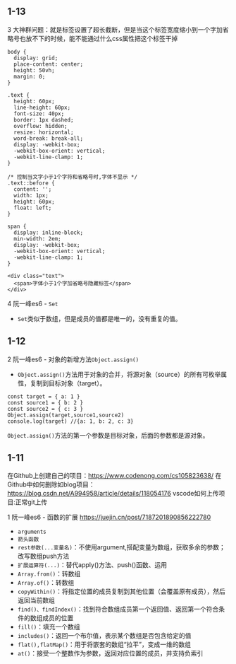 ## 1-13
3 大神群问题：就是标签设置了超长截断，但是当这个标签宽度缩小到一个字加省略号也放不下的时候，能不能通过什么css属性把这个标签干掉
```
body {
  display: grid;
  place-content: center;
  height: 50vh;
  margin: 0;
}

.text {
  height: 60px;
  line-height: 60px;
  font-size: 40px;
  border: 1px dashed;
  overflow: hidden;
  resize: horizontal;
  word-break: break-all;
  display: -webkit-box;
  -webkit-box-orient: vertical;
  -webkit-line-clamp: 1;
}

/* 控制当文字小于1个字符和省略号时,字体不显示 */
.text::before {
  content: '';
  width: 1px;
  height: 60px;
  float: left;
}

span {
  display: inline-block;
  min-width: 2em;
  display: -webkit-box;
  -webkit-box-orient: vertical;
  -webkit-line-clamp: 1;
}

<div class="text">
  <span>字体小于1个字加省略号隐藏标签</span>
</div>
```

4 阮一峰es6 - `Set`
- `Set`类似于数组，但是成员的值都是唯一的，没有重复的值。

## 1-12
2 阮一峰es6 - 对象的新增方法`Object.assign()`

- `Object.assign()`方法用于对象的合并，将源对象（source）的所有可枚举属性，复制到目标对象（target）。
```
const target = { a: 1 }
const source1 = { b: 2 }
const source2 = { c: 3 }
Object.assign(target,source1,source2)
console.log(target) //{a: 1, b: 2, c: 3}
```
`Object.assign()`方法的第一个参数是目标对象，后面的参数都是源对象。


## 1-11
在Github上创建自己的项目：https://www.codenong.com/cs105823638/
在Github中如何删除如blog项目：https://blog.csdn.net/A994958/article/details/118054176
vscode如何上传项目:正常git上传

1 阮一峰es6 - 函数的扩展 https://juejin.cn/post/7187201890856222780 

- `arguments`
- `箭头函数`
- `rest参数(...变量名)`：不使用argument,搭配变量为数组，获取多余的参数；改写数组push方法
- `扩展运算符(...)`：替代apply()方法、push()函数、运用
- `Array.from()`：转数组
- `Array.of()`：转数组
- `copyWithin()`：将指定位置的成员复制到其他位置（会覆盖原有成员），然后返回当前数组
- `find()、findIndex()`：找到符合数组成员第一个返回值、返回第一个符合条件的数组成员的位置
- `fill()`：填充一个数组
- `includes()`：返回一个布尔值，表示某个数组是否包含给定的值
- `flat(),flatMap()`：用于将嵌套的数组“拉平”，变成一维的数组
- `at()`：接受一个整数作为参数，返回对应位置的成员，并支持负索引 